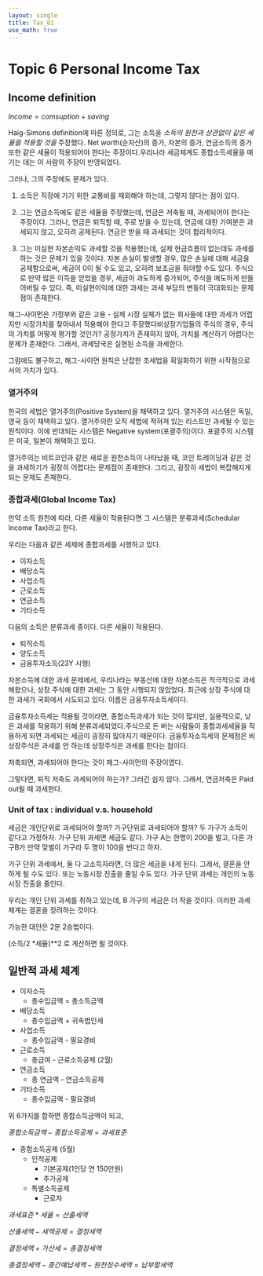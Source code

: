 ```yaml
---
layout: single
title: Tax_01
use_math: true
---
```

# Topic 6 Personal Income Tax

## Income definition

$Income = comsuption + saving$

Haig-Simons definition에 따른 정의로, 그는 소득을 *소득의 원천과 상관없이 같은 세율을 적용할 것을* 주장했다. Net worth(순자산)의 증가, 자본의 증가, 연금소득의 증가 또한 같은 세율이 적용되어야 한다는 주장이다.우리나라 세금체계도 종합소득세율을 매기는 데는 이 사람의 주장이 반영되었다.

그러나, 그의 주장에도 문제가 있다.

1) 소득은 직장에 가기 위한 교통비를 제외해야 하는데, 그렇지 않다는 점이 있다. 

2) 그는 연금소득에도 같은 세율을 주장했는데, 연금은 저축될 때, 과세되어야 한다는 주장이다. 그러나, 연금은 퇴직할 때, 주로 받을 수 있는데, 연금에 대한 기여분은 과세되지 않고, 오히려 공제된다. 연금은 받을 때 과세되는 것이 합리적이다.

3) 그는 미실현 자본손익도 과세할 것을 적용했는데, 실제 현금흐름이 없는데도 과세를 하는 것은 문제가 있을 것이다. 자본 손실이 발생할 경우, 많은 손실에 대해 세금을 공제함으로써, 세금이 0이 될 수도 있고, 오히려 보조금을 줘야할 수도 있다. 주식으로 만약 많은 이득을 얻었을 경우, 세금이 과도하게 증가되어, 주식을 매도하게 만들어버릴 수 있다. 즉, 미실현이익에 대한 과세는 과세 부담의 변동이 극대화되는 문제점이 존재한다.

해그-사이먼은 가정부와 같은 고용 - 실제 시장 실체가 없는 회사들에 대한 과세가 어렵지만 시장가치를 찾아내서 적용해야 한다고 주장했다비상장기업들의 주식의 경우, 주식의 가치를 어떻게 평가할 것인가? 공정가치가 존재하지 않아, 가치를 계산하기 어렵다는 문제가 존재한다. 그래서, 과세당국은 실현된 소득을 과세한다. 

그럼에도 불구하고, 해그-사이먼 원칙은 난잡한 조세법을 획일화하기 위한 시작점으로서의 가치가 있다.

### 열거주의

한국의 세법은 열거주의(Positive System)을 채택하고 있다. 열거주의 시스템은 독일, 영국 등이 채택하고 있다. 열거주의란 오직 세법에 적혀져 있는 리스트만 과세될 수 있는 원칙이다. 이에 반대되는 시스템은 Negative system(포괄주의)이다. 포괄주의 시스템은 미국, 일본이 채택하고 있다.

열거주의는 비트코인과 같은 새로운 원천소득이 나타났을 때, 코인 트레이딩과 같은 것을 과세하기가 굉장히 어렵다는 문제점이 존재한다. 그리고, 굉장히 세법이 복잡해지게 되는 문제도 존재한다.

### 종합과세(Global Income Tax)

만약 소득 원천에 따라, 다른 세율이 적용된다면 그 시스템은 분류과세(Schedular Income Tax)라고 한다.

우리는 다음과 같은 세제에 종합과세를 시행하고 있다.

- 이자소득
- 배당소득
- 사업소득
- 근로소득
- 연금소득
- 기타소득

다음의 소득은 분류과세 중이다. 다른 세율이 적용된다.

- 퇴직소득
- 양도소득
- 금융투자소득(23Y 시행)

자본소득에 대한 과세 문제에서, 우리나라는 부동산에 대한 자본소득은 적극적으로 과세해왔으나, 상장 주식에 대한 과세는 그 동안 시행되지 않았었다. 최근에 상장 주식에 대한 과세가 국회에서 시도되고 있다. 이름은 금융투자소득세이다.

금융투자소득세는 적용될 것이라면, 종합소득과세가 되는 것이 많지만, 실용적으로, 낮은 과세를 적용하기 위해 분류과세되었다.주식으로 돈 버는 사람들이 종합과세세율을 적용하게 되면 과세되는 세금이 굉장히 많아지기 때문이다. 금융투자소득세의 문제점은 비상장주식은 과세를 안 하는데 상장주식은 과세를 한다는 점이다. 

저축되면, 과세되어야 한다는 것이 헤그-사이먼의 주장이였다.

그렇다면, 퇴직 저축도 과세되어야 하는가? 그러긴 쉽지 않다. 그래서, 연금저축은 Paid out될 때 과세한다.

### Unit of tax : individual v.s. household

세금은 개인단위로 과세되어야 할까? 가구단위로 과세되어야 할까? 두 가구가 소득이 같다고 가정하자. 가구 단위 과세면 세금도 같다. 가구 A는 한명이 200을 벌고, 다른 가구B가 만약 맞벌이 가구라 두 명이 100을 번다고 하자.

가구 단위 과세에서, 둘 다 고소득자라면, 더 많은 세금을 내게 된다. 그래서, 결혼을 안 하게 될 수도 있다. 또는 노동시장 진출을 줄일 수도 있다. 가구 단위 과세는 개인의 노동시장 진출을 줄인다. 

우리는 개인 단위 과세를 취하고 있는데,  B 가구의 세금은 더 작을 것이다. 이러한 과세체계는 결혼을 장려하는 것이다. 

가능한 대안은 2분 2승법이다.

(소득/2 *세율)**2 로 계산하면 될 것이다.

## 일반적 과세 체계

- 이자소득
    - 총수입금액 = 총소득금액
- 배당소득
    - 총수입금액 + 귀속법인세
- 사업소득
    - 총수입금액 - 필요경비
- 근로소득
    - 총급여 - 근로소득공제 (2월)
- 연금소득
    - 총 연금액 - 연금소득공제
- 기타소득
    - 총수입금액 - 필요경비

위 6가지를 합하면 종합소득금액이 되고,

$종합소득금액-종합소득공제 = 과세표준$

- 종합소득공제 (5월)
    - 인적공제
        - 기본공제(1인당 연 150만원)
        - 추가공제
    - 특별소득공제
        - 근로자

$과세표준 * 세율 = 산출세액$

$산출세액 - 세액공제 = 결정세액$

$결정세액 + 가산세 = 총결정세액$

$총결정세액-중간예납세액-원천징수세액=납부할세액$